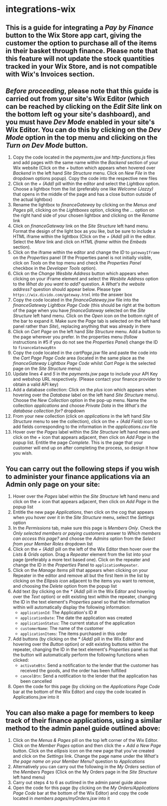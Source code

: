 # integrations-wix

## This is a guide for integrating a _Pay by Finance_ button to the Wix Store app cart, giving the customer the option to purchase all of the items in their basket through finance. Please note that this feature will not update the stock quantities tracked in your Wix Store, and is not compatible with Wix's Invoices section. 

## *Before proceeding*, please note that this guide is carried out from your site's Wix Editor (which can be reached by clicking on the _Edit Site_ link on the bottom left og your site's dashboard), and you must have _Dev Mode_ enabled in your site's Wix Editor. You can do this by clicking on the _Dev Mode_ option in the top menu and clicking on the _Turn on Dev Mode_ button.

1. Copy the code located in the _payments.jsw_ and _http-functions.js_ files and add pages with the same name within the _Backend_ section of your Wix website (Click on the _+_ button which appears when hovered over _Backend_ in the left hand _Site Structure_ menu. Click on _New File_ in the dropdown options popup). Copy the code into the respective new files
2. Click on the _+ (Add)_ pill within the editor and select the _Lightbox_  option. Choose a lightbox from the list (preferably one like _Welcome (Jazzy)_ that opens in the middle of the page and has a close button outside of the actual lightbox)
3. Rename the lightbox to _financeGateway_ by clicking on the _Menus and Pages_ pill, clicking on the _Lightboxes_ option, clicking the _..._ option on the right hand side of your chosen lightbox and clicking on the _Rename_ link
4. Click on _financeGateway_ link on the _Site Structure_ left hand menu. Format the design of the light box as you like, but be sure to include a HTML iframe within the lightbox (Click on the _+ (Add)_ pill in the editor. Select the _More_ link and click on _HTML iframe_ within the _Embeds_ section).
5. Click on the iframe within the editor and change the _ID_ to `gatewayIframe` on the _Properties_ panel (If the Properties panel is not initially visible, click on _Tools_ on the top menu and check the _Properties Panel_ checkbox in the _Developer Tools_ option).
6. Click on the _Change Wesbite Address_ button which appears when clicking on your iFrame element and select the _Wesbite Address_ option to the _What do you want to add?_ question. A _What's the website address?_ question should appear below. Please type `https://wix.divido.com/gateway.html` into the answer box
7. Copy the code located in the _financeGateway.jsw_ file into the _financeGateway Lightbox Page Code_ (this should be right at the bottom of the page when you have _financeGateway_ selected on the _Site Structure_ left hand menu. Click on the _Open_ icon on the bottom right of the bar to expand it. Make sure the _Page_ tab is selected on the left hand panel rather than _Site_), replacing anything that was already in there
8. Click on _Cart Page_ on the left hand _Site Structure_ menu. Add a button to the page wherever you prefer. In the properties menu (follow instructions in #5 if you do not see the _Properties Panel_) change the ID to `financeGatewayBtn`
9. Copy the code located in the _cartPage.jsw_ file and paste the code into the _Cart Page Page Code_ area (located in the same place as the _financeGateway Lightbox Page Code_ whilst _Cart Page_ is the selected page on the _Site Structure_ menu)
10. Update lines _4_ and _5_ in the _payments.jsw_ page to include your API Key and webshop URL respectively. (Please contact your finance provider to obtain a valid API key)
11. Add a database collection: Click on the _plus_ icon which appears when hovering over the _Database_ label on the left hand _Site Structure_ menu). Choose the _New Collection_ option in the pop-up menu. Name the collection _applications_ and choose _Private Data_ in the _What's the database collection for?_ dropdown
12. From your new collection (click on _applications_ in the left hand _Site Structure_ menu to see the collection), click on the _+ (Add Field)_ icon to add fields corresponding to the information in the _applications.csv_ file
13. Hover over the _Pages_ label within the _Site Structure_ left hand menu and click on the _+_ icon that appears adjacent, then click on _Add Page_ in the popup list. Entitle the page _Complete_. This is the page that your customer will end up on after completing the process, so design it how you wish.

## You can carry out the following steps if you wish to administer your finance applications via an Admin only page on your site:

1. Hover over the _Pages_ label within the _Site Structure_ left hand menu and click on the _+_ icon that appears adjacent, then click on _Add Page_ in the popup list
2. Entitle the new page _Applications_, then click on the cog that appears when you hover over it in the _Site Structure_ menu, select the _Settings_ option
3. In the _Permissions_ tab, make sure this page is _Members Only_. Check the _Only selected members or paying customers_ answer to _Which members can access this page?_ and choose the _Admins_ option from the _Select from your Member Roles_ dropdown list
4. Click on the _+ (Add)_ pill on the left of the Wix Editor then hover over the _Lists & Grids_ option. Drag a _Repeater_ element from the list into your page (preferably a more text based one). Click on the repeater and change the ID in the _Properties_ Panel to `applicationRepeater`.
5. Click on the _Manage Items_ pill that appears when clicking on your Repeater in the editor and remove all but the first Item in the list by clicking on the _Ellipsis icon_ adjacent to the items you want to remove, and choosing the _Delete_ option from the popup list
6. Add text (by clicking on the _* (Add)_ pill in the Wix Editor and hovering over the _Text_ option) or edit existing text within the repeater, changing the ID in the text element's _Properties_ panel so that the information within will automatically display the following information:
    - `applicationId`: The Application's ID #
    - `applicationDate`: The date the application was created
    - `applicationStatus`: The current status of the application
    - `customerName`: The name of the customer
    - `applicationItems`: The items purchased in this order
7. Add buttons (by clicking on the _* (Add)_ pill in the Wix Editor and hovering over the _Button_ option) or edit existing buttons within the repeater, changing the ID in the text element's _Properties_ panel so that the button will automatically perform the following functions when clicked:
    - `activateBtn`: Send a notification to the lender that the customer has received the goods, and the order has been fulfilled
    - `cancelBtn`: Send a notification to the lender that the application has been cancelled
8. Open the code for this page (by clicking on the _Applications Page Code_ bar at the bottom of the Wix Editor) and copy the code located in Applications.jsw into it

## You can also make a page for members to keep track of their finance applications, using a similar method to the admin panel guide outlined above:

1. Click on the _Menus & Pages_ pill on the top left corner of the Wix Editor. Click on the _Member Pages_ option and then click the _+ Add a New Page_ button. Click on the _ellipsis_ icon on the new page that you've created and click on the _Settings_ link. Change the page name under the _What's the page name on your Member Menu?_ question to _Applications_
1. Alternatively you can carry out the following in the _My Orders_ section of the _Members Pages_ (Click on the My Orders page in the _Site Structure_ left hand menu)
2. Carry out steps 4 to 6 as outlined in the admin panel guide above
3. Open the code for this page (by clicking on the _My Orders/Applications Page Code_ bar at the bottom of the Wix Editor) and copy the code located in _members pages/myOrders.jsw_ into it
